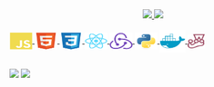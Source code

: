 <div align="center">
  <a href="https://github.com/LindseyFontana">
  <img height="180em" src="https://github-readme-stats.vercel.app/api?username=LindseyFontana&show_icons=true&theme=vue-dark&include_all_commits=true&count_private=true"/>
  <img height="180em" src="https://github-readme-stats.vercel.app/api/top-langs/?username=LindseyFontana&layout=compact&langs_count=7&theme=vue-dark"/>
</div>
 
<div style="display: inline_block"><br>
  <img align="center" title="JavaScript" alt="Js-icon" height="30" width="40" src="https://raw.githubusercontent.com/devicons/devicon/master/icons/javascript/javascript-plain.svg">
   <img align="center" title="HTML" alt="HTML-icon" height="30" width="40" src="https://raw.githubusercontent.com/devicons/devicon/master/icons/html5/html5-original.svg">
  <img align="center" title="CSS" alt="CSS-icon" height="30" width="40" src="https://raw.githubusercontent.com/devicons/devicon/master/icons/css3/css3-original.svg">
  <img align="center" title="React" alt="React-icon" height="30" width="40" src="https://raw.githubusercontent.com/devicons/devicon/master/icons/react/react-original.svg">
  <img align="center" title="Redux" alt="Redux-icon" height="30" width="40" src="https://github.com/devicons/devicon/blob/master/icons/redux/redux-original.svg">
  <img align="center" title="Python" alt="Python-icon" height="30" width="40" src="https://raw.githubusercontent.com/devicons/devicon/master/icons/python/python-original.svg">
  <img align="center" title="Docker" alt="Docker-icon" height="40" width="45" src="https://github.com/devicons/devicon/blob/master/icons/docker/docker-plain.svg">
   <img align="center" title="Jest" alt="Jest-icon" height="25" width="30" src="https://github.com/devicons/devicon/blob/master/icons/jest/jest-plain.svg">
</div>

  ##
 
<div> 
  <a href = "mailto:lindseyfontanas@gmail.com"><img src="https://img.shields.io/badge/-Gmail-%23333?style=for-the-badge&logo=gmail&logoColor=white" target="_blank"></a>
  <a href="https://www.linkedin.com/in/lindsey-fontana-schmitz/" target="_blank"><img src="https://img.shields.io/badge/-LinkedIn-%230077B5?style=for-the-badge&logo=linkedin&logoColor=white" target="_blank"></a>  
</div>
